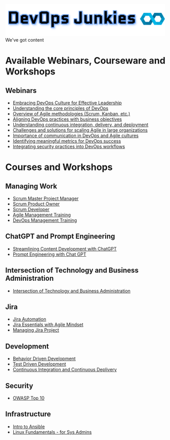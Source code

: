 [![DevOps Junkies](img/DevOpsJunkies_logo.png)](https://github.com/ProDataMan/DevOpsJunkies)
We've got content

# Available Webinars, Courseware and Workshops

## Webinars
- [Embracing DevOps Culture for Effective Leadership](Webinar-Embracing%20DevOps%20Culture%20for%20Effective%20Leadership.md)
- [Understanding the core principles of DevOps]()
- [Overview of Agile methodologies (Scrum, Kanban, etc.)]()
- [Aligning DevOps practices with business objectives]()
- [Understanding continuous integration, delivery, and deployment]()
- [Challenges and solutions for scaling Agile in large organizations]()
- [Importance of communication in DevOps and Agile cultures]()
- [Identifying meaningful metrics for DevOps success]()
- [Integrating security practices into DevOps workflows]()

# Courses and Workshops

## Managing Work
- [Scrum Master Project Manager](Certified%20Scrum%20Master.md)
- [Scrum Product Owner](Certified%20Scrum%20Product%20Owner.md)
- [Scrum Developer](#)
- [Agile Management Training](Agile%20Management%20Training.md)
- [DevOps Management Training](DevOps%20Management%20Training.md)

## ChatGPT and Prompt Engineering
- [Streamlining Content Development with ChatGPT](Streamlining%20Content%20Development%20Workflow%20with%20ChatGPT.md)
- [Prompt Engineering with Chat GPT](Chat%20GPT%20prompt%20engineering.md)

## Intersection of Technology and Business Administration
- [Intersection of Technology and Business Administration](Intersection%20of%20Technology%20and%20Business%20Administration.md)

## Jira
- [Jira Automation](Jira%20Automation.md)
- [Jira Essentials with Agile Mindset](Jira%20Essentials%20with%20Agile%20Mindset.md)
- [Managing Jira Project](Managing%20Jira%20Projects.md)

## Development
- [Behavior Driven Development](Behavior%20Driven%20Development.md)
- [Test Driven Development](Test%20Driven%20Development.md)
- [Continuous Integration and Continuous Deplivery](#)

## Security
- [OWASP Top 10](000272%20-%20Security%20Strategic%20Planning%20-%20Policy%20-%20and%20Leadership.md)

## Infrastructure
- [Intro to Ansible](Intro%20to%20Ansible.md)
- [Linux Fundamentals - for Sys Admins](#)
